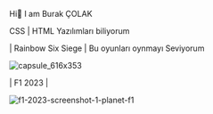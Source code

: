 Hi👋 I am Burak ÇOLAK

CSS | HTML Yazılımları biliyorum

| Rainbow Six Siege | Bu oyunları oynmayı Seviyorum

![capsule_616x353](https://github.com/BuRaKCcx/Burak-Colak/assets/159884654/89e9f8ec-fdcc-4f43-a7c1-7910dd0d26d8)

| F1 2023 |

![f1-2023-screenshot-1-planet-f1](https://github.com/BuRaKCcx/Burak-Colak/assets/159884654/88ce70ea-5942-4f1d-88bc-1c1ba44b459e)
